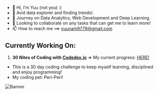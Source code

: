 - 👋 Hi, I’m Yuu (not you) :)
- 👀 Avid data explorer and finding trends!. 
- 🌱 Journey on Data Analytics, Web Development and Deep Learning.
- 💞️ Looking to collaborate on any tasks that can get me to learn more!
- 📫 How to reach me ==> yuunam9779@gmail.com

## Currently Working On: 
1. **30 Nites of Coding with [Codedex.io](https://www.codedex.io/home)** => My current progress: [HERE!](https://www.codedex.io/@Sexiibeast97/30-nites-of-code)
- This is a 30 day coding challenge to keep myself learning, disciplined and enjoy programming!  
- My coding pet: Peri-Peri!

![Banner](https://github.com/yuunam97/baby-happy-duck.gif?raw=true)


<!---
yuunam97/yuunam97 is a ✨ special ✨ repository because its `README.md` (this file) appears on your GitHub profile.
You can click the Preview link to take a look at your changes.
--->
